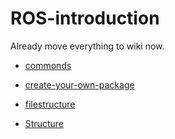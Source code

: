 # ROS-introduction

Already move everything to wiki now.

- [commonds](https://github.com/knowledge-warehousing/ROS-introduction/wiki/commands)

- [create-your-own-package](https://github.com/knowledge-warehousing/ROS-introduction/wiki/create-your-own-package)

- [filestructure](https://github.com/knowledge-warehousing/ROS-introduction/wiki/filestructure)

- [Structure](https://github.com/knowledge-warehousing/ROS-introduction/wiki/Structure)
